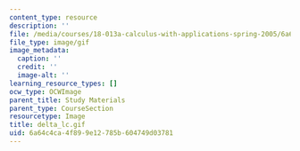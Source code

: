 ```yaml
---
content_type: resource
description: ''
file: /media/courses/18-013a-calculus-with-applications-spring-2005/6a64c4ca4f899e12785b604749d03781_delta_lc.gif
file_type: image/gif
image_metadata:
  caption: ''
  credit: ''
  image-alt: ''
learning_resource_types: []
ocw_type: OCWImage
parent_title: Study Materials
parent_type: CourseSection
resourcetype: Image
title: delta_lc.gif
uid: 6a64c4ca-4f89-9e12-785b-604749d03781
---
```

